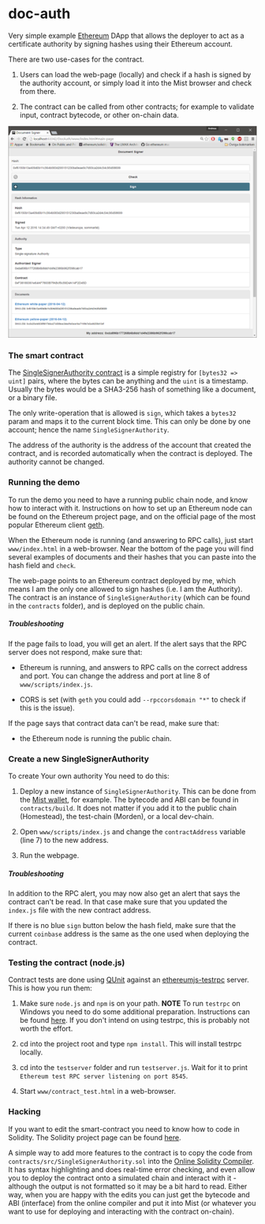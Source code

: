# doc-auth

Very simple example [Ethereum](https://www.ethereum.org/) DApp that allows the deployer to act as a certificate authority by signing hashes using their Ethereum account.

There are two use-cases for the contract.

1. Users can load the web-page (locally) and check if a hash is signed by the authority account, or simply load it into the Mist browser and check from there.

2. The contract can be called from other contracts; for example to validate input, contract bytecode, or other on-chain data.

![docauth01.png](./images/docauth01.png)

### The smart contract

The [SingleSignerAuthority contract](https://github.com/androlo/doc-auth/blob/master/contracts/src/SingleSignerAuthority.sol) is a simple registry for `[bytes32 => uint]` pairs, where the bytes can be anything and the `uint` is a timestamp. Usually the bytes would be a SHA3-256 hash of something like a document, or a binary file.

The only write-operation that is allowed is `sign`, which takes a `bytes32` param and maps it to the current block time. This can only be done by one account; hence the name `SingleSignerAuthority`.

The address of the authority is the address of the account that created the contract, and is recorded automatically when the contract is deployed. The authority cannot be changed.

### Running the demo

To run the demo you need to have a running public chain node, and know how to interact with it. Instructions on how to set up an Ethereum node can be found on the Ethereum project page, and on the official page of the most popular Ethereum client [geth](http://ethereum.github.io/go-ethereum/).

When the Ethereum node is running (and answering to RPC calls), just start `www/index.html` in a web-browser. Near the bottom of the page you will find several examples of documents and their hashes that you can paste into the hash field and `check`.

The web-page points to an Ethereum contract deployed by me, which means I am the only one allowed to sign hashes (i.e. I am the Authority). The contract is an instance of `SingleSignerAuthority` (which can be found in the `contracts` folder), and is deployed on the public chain.

##### Troubleshooting

If the page fails to load, you will get an alert. If the alert says that the RPC server does not respond, make sure that:

- Ethereum is running, and answers to RPC calls on the correct address and port. You can change the address and port at line 8 of `www/scripts/index.js`.

- CORS is set (with `geth` you could add `--rpccorsdomain "*"` to check if this is the issue).

If the page says that contract data can't be read, make sure that:

- the Ethereum node is running the public chain.

### Create a new SingleSignerAuthority

To create Your own authority You need to do this:

1. Deploy a new instance of `SingleSignerAuthority`. This can be done from the [Mist wallet](https://github.com/ethereum/mist), for example. The bytecode and ABI can be found in `contracts/build`. It does not matter if you add it to the public chain (Homestead), the test-chain (Morden), or a local dev-chain.

2. Open `www/scripts/index.js` and change the `contractAddress` variable (line 7) to the new address.

3. Run the webpage.

##### Troubleshooting

In addition to the RPC alert, you may now also get an alert that says the contract can't be read. In that case make sure that you updated the `index.js` file with the new contract address.

If there is no blue `sign` button below the hash field, make sure that the current `coinbase` address is the same as the one used when deploying the contract.

### Testing the contract (node.js)

Contract tests are done using [QUnit](http://qunitjs.com/) against an [ethereumjs-testrpc]((https://github.com/ethereumjs/testrpc)) server. This is how you run them:

1. Make sure `node.js` and `npm` is on your path. **NOTE** To run `testrpc` on Windows you need to do some additional preparation. Instructions can be found [here](https://github.com/ethereumjs/testrpc/wiki/Installing-TestRPC-on-Windows). If you don't intend on using testrpc, this is probably not worth the effort.

2. cd into the project root and type `npm install`. This will install testrpc locally.

3. cd into the `testserver` folder and run `testserver.js`. Wait for it to print `Ethereum test RPC server listening on port 8545`.

4. Start `www/contract_test.html` in a web-browser.

### Hacking

If you want to edit the smart-contract you need to know how to code in Solidity. The Solidity project page can be found [here](http://solidity.readthedocs.org/en/latest/).

A simple way to add more features to the contract is to copy the code from `contracts/src/SingleSignerAuthority.sol` into the [Online Solidity Compiler](https://chriseth.github.io/browser-solidity/). It has syntax highlighting and does real-time error checking, and even allow you to deploy the contract onto a simulated chain and interact with it - although the output is not formatted so it may be a bit hard to read. Either way, when you are happy with the edits you can just get the bytecode and ABI (interface) from the online compiler and put it into Mist (or whatever you want to use for deploying and interacting with the contract on-chain).